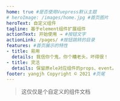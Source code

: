 ```yaml
---
home: true #是否使用Vuepress默认主题
# heroImage: /images/home.jpg #首页图片
heroText: 自定义组件
tagline: 基于element组件扩展组件
actionText: 开始使用 → #按钮文字
actionLink: /pages/ #按钮跳转的目录
features: #首页展示的特性
- title: 易用
  details: 我信你个鬼，你个糟老头，坏得很！
- title: 灵活
  details: 保留原ele对应组件的props、event。
footer: yangjh Copyright © 2021 #页尾
---
```


> 这仅仅是个自定义的组件文档
